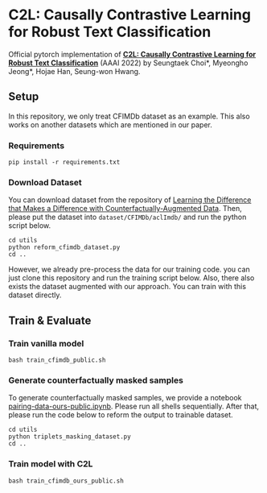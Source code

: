 # C2L: Causally Contrastive Learning for Robust Text Classification
Official pytorch implementation of [**C2L: Causally Contrastive Learning for Robust Text Classification**](https://ojs.aaai.org/index.php/AAAI/article/download/21296/version/19583/21045) (AAAI 2022) by Seungtaek Choi*, Myeongho Jeong*, Hojae Han, Seung-won Hwang.

## Setup
In this repository, we only treat CFIMDb dataset as an example. This also works on another datasets which are mentioned in our paper.
### Requirements
```
pip install -r requirements.txt
```

### Download Dataset
You can download dataset from the repository of [Learning the Difference that Makes a Difference with Counterfactually-Augmented Data](https://github.com/acmi-lab/counterfactually-augmented-data).
Then, please put the dataset into `dataset/CFIMDb/aclImdb/` and run the python script below.
```
cd utils
python reform_cfimdb_dataset.py
cd ..
```

However, we already pre-process the data for our training code. you can just clone this repository and run the training script below.
Also, there also exists the dataset augmented with our approach. You can train with this dataset directly.

## Train & Evaluate
### Train vanilla model
```
bash train_cfimdb_public.sh
```
### Generate counterfactually masked samples
To generate counterfactually masked samples, we provide a notebook [pairing-data-ours-public.ipynb](https://github.com/hist0613/counterfactual-robustness/blob/main/pairing-data-ours-public.ipynb). Please run all shells sequentially. After that, please run the code below to reform the output to trainable dataset.
```
cd utils
python triplets_masking_dataset.py
cd ..
```
### Train model with C2L
```
bash train_cfimdb_ours_public.sh
```
